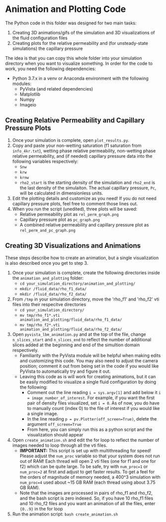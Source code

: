 # **Animation and Plotting Code**
The Python code in this folder was designed for two main tasks:
1) Creating 3D animations/gifs of the simulation and 3D visualizations of the fluid configuration files
2) Creating plots for the relative permeability and (for unsteady-state simulations) the capillary pressure

The idea is that you can copy this whole folder into your simulation directory when you want to visualize something. In order for the code to work, you need the following dependencies:
- Python 3.7.x in a venv or Anaconda environment with the following modules:
  - PyVista (and related dependencies)
  - Matplotlib
  - Numpy
  - Imageio

## Creating Relative Permeability and Capillary Pressure Plots
1) Once your simulation is complete, open `plot_results.py`.
2) Copy and paste your non-wetting saturation (f1 saturation from `info_4kr.txt`), wetting phase relative permeability, non-wetting phase relative permeability, and (if needed) capillary pressure data into the following variables respectively:
    - `Snw`
    - `krw`
    - `krnw`
    - `rho2_start` is the starting density of the simulation and `rho2_end` is the last density of the simulaiton. The actual capillary pressure, `Pc`, will be calculated in dimensionless units.
3) Edit the plotting details and customize as you need! If you do not need capillary pressure plots, feel free to comment those lines out.
4) When you run the script (unedited), three plots will be saved:
    - Relative permeability plot as `rel_perm_graph.png`
    - Capillary pressure plot as `pc_graph.png`
    - A combined relative permeability and capillary pressure plot as `rel_perm_and_pc_graph.png` 

## Creating 3D Visualizations and Animations
These steps describe how to create an animation, but a single visualization is also described once you get to step 3.
1) Once your simulation is complete, create the following directories inside the `animation_and_plotting` folder:
    - `cd your_simulation_directory/animation_and_plotting/`
    - `mkdir /fluid_data/rho_f1_data/`
    - `mkdir /fluid_data/rho_f2_data/`
2) From `/tmp` in your simulation directory, move the 'rho_f1' and 'rho_f2' vti files into their respecitve directories
    - `cd your_simulation_directory/`
    - `mv tmp/rho_f1*.vti animation_and_plotting/fluid_data/rho_f1_data/`
    - `mv tmp/rho_f2*.vti animation_and_plotting/fluid_data/rho_f2_data/`
3) Open `pyvista_lbm_animation.py` and at the top of the file, change `n_slices_start` and `n_slices_end` to reflect the number of additional slices added at the beginning and end of the simultion domain respectively.
    - Familiarity with the PyVista module will be helpful when making edits and customizing this code. You may also need to adjust the camera position; comment it out from being set in the code if you would like PyVista to automatically try and figure it out.
    - Leaving this code as is will work for creating animations, but it can be easily modified to visualize a single fluid configuration by doing the following:
      - Comment out the line reading `i = sys.argv[1]` and add below it `i = image_number_of_interest`. For example, if you want the first pair of density files visualized, set `i = 0`. As of now, you do have to manually count (index 0) to the file of interest if you would like a single image.
      - In the line reading `p = pv.Plotter(off_screen=True)`, delete the argument `off_screen=True`
      - From here, you can simply run this as a python script and the visualization should appear
4) Open `create_animation.sh` and edit the for loop to reflect the number of images needed to loop through all the vti files.
    - **IMPORTANT:** This script is set up with multithreading for speed! Please adjust the `num_proc` variable so that your system does not run out of RAM! Each thread will open 2 vti files (one for f1 and one for f2) which can be quite large. To be safe, try with `num_proc=1` or `num_proc=2` at first and adjust to get faster results. To get a feel for the orders of magnitude of memory needed, a 400^3 simulation with `num_proc=4` used about ~15 GB RAM (each thread using about 3.75 GB RAM).
    - Note that the images are processed in pairs of rho_f1 and rho_f2, and the bash script is zero indexed. So, if you have 10 rho_f1 files and 10 rho_f2 files and you want an animation of all the files, enter `{0..9}` in the for loop
5) Run the animation script: `bash create_animation.sh`
